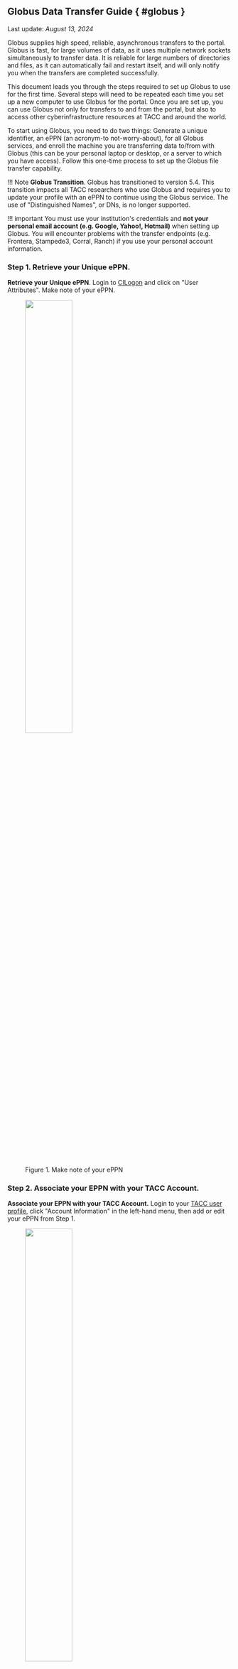 ## Globus Data Transfer Guide { #globus }
Last update: *August 13, 2024*

Globus supplies high speed, reliable, asynchronous transfers to the portal. Globus is fast, for large volumes of data, as it uses multiple network sockets simultaneously to transfer data. It is reliable for large numbers of directories and files, as it can automatically fail and restart itself, and will only notify you when the transfers are completed successfully.

This document leads you through the steps required to set up Globus to use for the first time. Several steps will need to be repeated each time you set up a new computer to use Globus for the portal. Once you are set up, you can use Globus not only for transfers to and from the portal, but also to access other cyberinfrastructure resources at TACC and around the world.

To start using Globus, you need to do two things: Generate a unique identifier, an ePPN (an acronym-to not-worry-about), for all Globus services, and enroll the machine you are transferring data to/from with Globus (this can be your personal laptop or desktop, or a server to which you have access). Follow this one-time process to set up the Globus file transfer capability.

!!! Note 
	**Globus Transition**. Globus has transitioned to version 5.4. This transition impacts all TACC researchers who use Globus and requires you to update your profile with an ePPN to continue using the Globus service. The use of "Distinguished Names", or DNs, is no longer supported.

!!! important 
	You must use your institution's credentials and **not your personal email account (e.g. Google, Yahoo!, Hotmail)** when setting up Globus.  You will encounter problems with the transfer endpoints (e.g. Frontera, Stampede3, Corral, Ranch) if you use your personal account information.


### Step 1. **Retrieve your Unique ePPN**.  

**Retrieve your Unique ePPN**.  Login to [CILogon](https://cilogon.org) and click on "User Attributes".  Make note of your ePPN.

<figure id="figure1">
<img src="../imgs/globus-CIlogin.png" style="width:50%"> 
<figcaption>Figure 1. Make note of your ePPN</figcaption>
</figure>

### Step 2. **Associate your EPPN with your TACC Account.**  

**Associate your EPPN with your TACC Account.**  Login to your [TACC user profile](https://accounts.tacc.utexas.edu), click "Account Information" in the left-hand menu, then add or edit your ePPN from Step 1.

<figure>
<img src="../imgs/globus-setup-step2.png" style="width:50%">
<figcaption></figcaption>
</figure>

Once you've completed these steps, you will be able to use the [Globus File Manager](https://app.globus.org) as usual.  If you encounter any issues, please [submit a support ticket](https://tacc.utexas.edu/portal/tickets).


### Step 3. **Activate Endpoint and Transfer Files**

**Activate Endpoint and Transfer Files**: Now that you have associated the ePPN with your TACC account and given the ePPN time to propagate to the systems (up to thirty minutes), you can activate the Globus transfer endpoints and begin transferring files.

Go to [https://globus.org](https://globus.org/) and log in.

<figure>
<img src="../imgs/gdt-step-2a-login.png" style="width:80%">
<figcaption></figcaption>
</figure>

Upon successful login you, you will be directed to the "File Manager" landing page.

<figure>
<img src="../imgs/gdt-step-2b-file-manager.png" style="width:80%">
<figcaption></figcaption>
</figure>

Click on "Endpoints".

!!! important
	**Select an endpoint that has "GCS v5.4" in the title.**

<figure>
<img src="../imgs/gdt-step-2c-endpoints.png" style="width:80%">
<figcaption></figcaption>
</figure>

Click "+ Create new endpoint" and follow the instructions to set up your desktop/laptop as an endpoint.

<figure>
<img src="../imgs/gdt-step-2d-access-computer.png" style="width:80%">
<figcaption></figcaption>
</figure>

Enter a Display Name to identify your local endpoint like "My Laptop", or "My Desktop at Home", then click "Generate Setup Key" and click "Copy" to copy the Personal Setup Key.
	
<!-- I think a lot of this stuff is DesignSafe, not sure if it's valuable -->

<!-- 
Download and Install the Globus Connect Personal client.

After install, open the Globus Connect Personal application. A pop menu pops up asking your setup key. Copy the setup key from the previous step to complete the setup.

Click on "File Manager", and next click on the Collection field. You can choose "Your collections" and click on "My Laptop" to select the created endpoint to your computer.

<figure>
<img src="../imgs/gdt-step-2d-create-endpoint.png" style="width:80%">
<figcaption></figcaption>
</figure>


You can now access the files on your desktop/laptop via Globus.

<figure>
<img src="../imgs/gdt-step-2e-your-collections.png" style="width:80%">
<figcaption></figcaption>
</figure>

You can also click on Panels to look at two endpoints at the same time. In the other transfer endpoint, search for "TACC" and select the appropriate allocation storage system (Frontera, Stampede3, Corral, Ranch, etcetera) for the desired data.

<figure>
<img src="../imgs/gdt-step-2f-select-system.png" style="width:80%">
<figcaption></figcaption>
</figure>

After successfully authenticating, you will be redirected back to Globus and you will now be able to access your data on the allocation storage system (Frontera, Stampede3, Corral, Ranch):

-->
<!-- 
### Examples { examples }

To access "My Data", use the appropriate endpoint and set "Path" to the path of your `$WORK` location on your system.

*   To find that path, run the following commands in a terminal.

		localhost$ ssh username@host

		[authenticate with your password and TACC Token]

		login2(#)$ cd $WORK
		login2(#)$ pwd

*   The output of the `pwd` command is your path to your `$WORK` directory.
-->

<!--

&nbsp;   | Stampede3 | Frontera | Lonestar6
-- | -- | -- | --
**Endpoint** | Stampede3 | Frontera | Lonestar6 | `ranch.tacc.utexas.edu`
**Hostname** | `stampede3.tacc.utexas.edu` | `frontera.tacc.utexas.edu` | `ls6.tacc.utexas.edu`

-->

<!--
*   To access a project in "My Projects" use the appropriate endpoint and set <samp>Path</samp> to: <code>/<kbd>path/to/storage</kbd>/<kbd>PORTAL</kbd>/projects/<kbd>PORTAL-ProjectIDNumber</kbd></code>

	`/corral-repl/tacc/aci/FRONTERA/projects/FRONTERA-26`

You will find the Project ID on your "My Projects" list in the second column.

-->

<!--
<figure>
![](imgs/gdt-step-2g-project-id.CEP.png) 
<figcaption></figcaption>
</figure>
<figure>
![3DEM](imgs/gdt-step-2g-project-id.3DEM.png)  
<figcaption></figcaption>
</figure>
-->

<!-- not sure what's going on here - commenting out for now -->
<!-- 
![A2CPS](imgs/gdt-step-2g-project-id.A2CPS.png)
![ECCO](imgs/gdt-step-2g-project-id.ECCO.png)
![PT2050](imgs/gdt-step-2g-project-id.PT2050.png)
![UTRC](../imgs/gdt-step-2g-project-id.UTRC.png)-->

<!-- If you are viewing a project, the Project ID will be appended to the URL in your browser as: -->

<!-- https://<kbd>portal.domain</kbd>/workbench/data/tapis/projects/<kbd>portal</kbd>.project.<kbd>PORTAL-ProjectIDNumber</kbd> -->
<!-- commenting out 8/13/2024 

	https://frontera-portal.tacc.utexas.edu/workbench/data/tapis/projects/frontera.project.FRONTERA-23

To access "Community Data", use the appropriate endpoint and set <samp>Path</samp> to: <code>/<kbd>path/to/portal/data</kbd>/<kbd>PORTAL</kbd>/community/</code>

* `/corral-repl/tacc/aci/UTRC/community/` 
* `/corral-repl/tacc/aci/Frontera/community/`

You can transfer files between the selected endpoints.

Once the transfer is initiated, you can see the task id for the transfer being initiated.

Click activity to check status on all the transfers you have initiated.

You will also receive an email to the registered email address once the transfer is completed.-->


